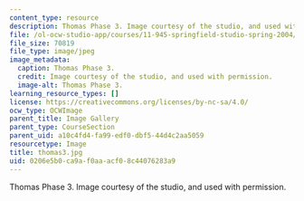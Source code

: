 ```yaml
---
content_type: resource
description: Thomas Phase 3. Image courtesy of the studio, and used with permission.
file: /ol-ocw-studio-app/courses/11-945-springfield-studio-spring-2004/0206e5b0ca9af0aaacf08c44076283a9_thomas3.jpg
file_size: 70819
file_type: image/jpeg
image_metadata:
  caption: Thomas Phase 3.
  credit: Image courtesy of the studio, and used with permission.
  image-alt: Thomas Phase 3.
learning_resource_types: []
license: https://creativecommons.org/licenses/by-nc-sa/4.0/
ocw_type: OCWImage
parent_title: Image Gallery
parent_type: CourseSection
parent_uid: a10c4fd4-fa99-edf0-dbf5-44d4c2aa5059
resourcetype: Image
title: thomas3.jpg
uid: 0206e5b0-ca9a-f0aa-acf0-8c44076283a9
---
```

Thomas Phase 3. Image courtesy of the studio, and used with permission.